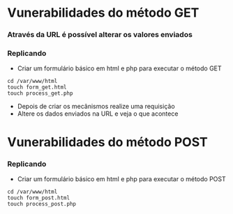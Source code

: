 # Vunerabilidades do método GET
### Através da URL é possível alterar os valores enviados

### Replicando
- Criar um formulário básico em html e php para executar o método GET
```
cd /var/www/html
touch form_get.html
touch process_get.php
```
- Depois de criar os mecânismos realize uma requisição
- Altere os dados enviados na URL e veja o que acontece

# Vunerabilidades do método POST

### Replicando
- Criar um formulário básico em html e php para executar o método POST
```
cd /var/www/html
touch form_post.html
touch process_post.php
```